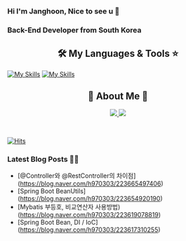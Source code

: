 
### Hi I'm Janghoon, Nice to see u 👋

### Back-End Developer from South Korea

<h2 align="center"> 🛠️ My Languages & Tools ⭐</h2>

<p align="center">
  
  [![My Skills](https://skillicons.dev/icons?i=spring,java,html,css,js,py&theme=light)](https://skillicons.dev)
  [![My Skills](https://skillicons.dev/icons?i=aws,git,mysql,idea,notion,gradle,postman&theme=light)](https://skillicons.dev)
</p>

<h2 align="center"> 🐶 About Me 🐻 </h2>

<p align="center">
  <a href="https://blog.naver.com/h970303">
    <img src="https://img.shields.io/badge/ My blog-03C75A?style=flat-square&logo=Naver&logoColor=white&link=https://blog.naver.com/h970303"/>
  </a>  
  <a href="https://www.notion.so/b2c5191c870646589bed49963bf68f5e">
    <img src="https://img.shields.io/badge/Notion-000000?style=flat-square&logo=Notion&logoColor=white&link=https://www.notion.so/Janghoon-s-page-ee84d4dd9b6343a6a4c585d03a914d56"/>
  </a>
</p>

<br>

[![Hits](https://hits.seeyoufarm.com/api/count/incr/badge.svg?url=https%3A%2F%2Fgithub.com%2FJanghoon33&count_bg=%23B1C978&title_bg=%23000000&icon=&icon_color=%23E7E7E7&title=%F0%9F%91%80++Today%27s+Visits+%2F+Total+Visits&edge_flat=false)](https://hits.seeyoufarm.com)
<br>

### Latest Blog Posts 🧑‍💻
- [@Controller와 @RestController의 차이점] (https://blog.naver.com/h970303/223665497406)
- [Spring Boot BeanUtils] (https://blog.naver.com/h970303/223654920190)
- [Mybatis 부등호, 비교연산자 사용방법) (https://blog.naver.com/h970303/223619078819)
- [Spring Boot Bean, DI / IoC] (https://blog.naver.com/h970303/223617310255)
